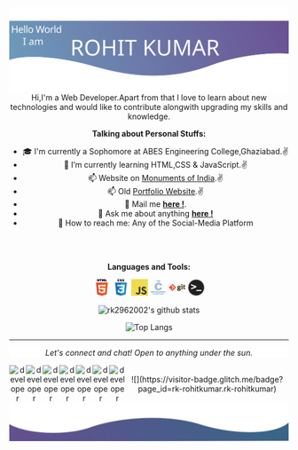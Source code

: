 <div style="text-align:center"><img src="readme_files/TOP.svg" alt="Rohit Kumar"><div>
Hi,I'm a Web Developer.Apart from that I love to learn about new technologies and would like to contribute alongwith upgrading my skills and knowledge.

**Talking about Personal Stuffs:**

- 🎓 I'm currently a Sophomore at ABES Engineering College,Ghaziabad.✌
- 🔎 I’m currently learning HTML,CSS & JavaScript.✌
- 📫 Website on [Monuments of India](https://moi.rohitkumar.online).✌
- 📫 Old [Portfolio Website](https://old.rohitkumar.online).✌
- 💬 Mail me  [**here !**]( mailto:r.k2962002@gmail.com).
- 💬 Ask me about anything [**here !**](https://github.com/rk2962002/rk2962002/issues)
- 💬 How to reach me: Any of the Social-Media Platform <br><br>

<br />

**Languages and Tools:**

<code><img height="30" src="https://raw.githubusercontent.com/github/explore/80688e429a7d4ef2fca1e82350fe8e3517d3494d/topics/html/html.png"></code>
<code><img height="30" src="https://raw.githubusercontent.com/github/explore/80688e429a7d4ef2fca1e82350fe8e3517d3494d/topics/css/css.png"></code>
<code><img height="30" src="https://raw.githubusercontent.com/github/explore/80688e429a7d4ef2fca1e82350fe8e3517d3494d/topics/javascript/javascript.png"></code>
<code><img height="30" src="https://raw.githubusercontent.com/github/explore/80688e429a7d4ef2fca1e82350fe8e3517d3494d/topics/c/c.png"></code>
<code><img height="30" src="https://raw.githubusercontent.com/github/explore/80688e429a7d4ef2fca1e82350fe8e3517d3494d/topics/git/git.png"></code>
<code><img height="30" src="https://raw.githubusercontent.com/github/explore/80688e429a7d4ef2fca1e82350fe8e3517d3494d/topics/terminal/terminal.png"></code>

![rk2962002's github stats](https://github-readme-stats.vercel.app/api?username=rk-rohitkumar&show_icons=true&theme=Gradient)

![Top Langs](https://github-readme-stats.vercel.app/api/top-langs/?username=rk-rohitkumar&layout=compact)

<hr>
<p align="center" style="background-color:white;">
  <i>Let's connect and chat! Open to anything under the sun.</i>
  <p align="center">
  <a href="https://rebrand.ly/rk/github">
  <img align="left" alt="developer" width="30px" src="https://cdn.jsdelivr.net/npm/simple-icons@v3/icons/github.svg" /></a>
  <a href="https://rebrand.ly/rk/facebook">
  <img align="left" alt="developer" width="30px" src="https://cdn.jsdelivr.net/npm/simple-icons@v3/icons/facebook.svg" /></a>
  <a href="https://rebrand.ly/rk/twitter">
  <img align="left" alt="developer" width="30px" src="https://cdn.jsdelivr.net/npm/simple-icons@v3/icons/twitter.svg" /></a>
  <a href="https://rebrand.ly/rk/linkedin">
  <img align="left" alt="developer" width="30px" src="https://cdn.jsdelivr.net/npm/simple-icons@v3/icons/linkedin.svg" /></a>
  <a href="https://rebrand.ly/rk/instagram">
  <img align="left" alt="developer" width="30px" src="https://cdn.jsdelivr.net/npm/simple-icons@v3/icons/instagram.svg" /></a>
  <a href="https://rebrand.ly/rk/discord">
  <img align="left" alt="developer" width="30px" src="https://cdn.jsdelivr.net/npm/simple-icons@v3/icons/discord.svg" /></a>
  <a href="https://rebrand.ly/rk/whatapp">
  <img align="left" alt="developer" width="30px" src="https://cdn.jsdelivr.net/npm/simple-icons@v3/icons/whatsapp.svg" /></a><br>
    ![](https://visitor-badge.glitch.me/badge?page_id=rk-rohitkumar.rk-rohitkumar)</p>
</p>
<div style="text-align:center"><img src="readme_files/BOTTOM.svg" alt="Rohit Kumar">

